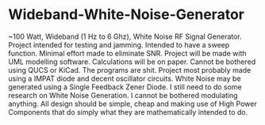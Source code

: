 # Wideband-White-Noise-Generator
~100 Watt, Wideband (1 Hz to 6 Ghz), White Noise RF Signal Generator. Project intended for testing and jamming. Intended to have a sweep function. Minimal effort made to eliminate SNR. Project will be made with UML modelling software. Calculations will be on paper. Cannot be bothered using QUCS or KiCad. The programs are shit. Project most probably made using a IMPAT diode and decent oscillator circuits. White Noise may be generated using a Single Feedback Zener Diode. I still need to do some research on White Noise Generation. I cannot be bothered modulating anything. All design should be simple, cheap and making use of High Power Components that do simply what they are mathematically intended to do.
